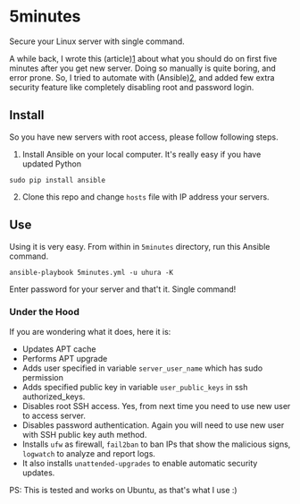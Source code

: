# 5minutes

Secure your Linux server with single command.

A while back, I wrote this (article)[1] about what you should do on first five minutes after you get new server.
Doing so manually is quite boring, and error prone. So, I tried to automate with (Ansible)[2], and added few extra
security feature like completely disabling root and password login. 


## Install

So you have new servers with root access, please follow following steps.
 
1. Install Ansible on your local computer. It's really easy if you have updated Python
 
 ```sudo pip install ansible```

2. Clone this repo and change `hosts` file with IP address your servers.


## Use

Using it is very easy. From within in `5minutes` directory, run this Ansible command.

```ansible-playbook 5minutes.yml -u uhura -K```

Enter password for your server and that't it. Single command!


### Under the Hood

If you are wondering what it does, here it is:

- Updates APT cache
- Performs APT upgrade
- Adds user specified in variable `server_user_name` which has sudo permission
- Adds specified public key in variable `user_public_keys` in ssh authorized_keys.
- Disables root SSH access. Yes, from next time you need to use new user to access server.
- Disables password authentication. Again you will need to use new user with SSH public key auth method.
- Installs `ufw` as firewall, `fail2ban` to ban IPs that show the malicious signs, `logwatch` to analyze and report logs.
- It also installs `unattended-upgrades` to enable automatic security updates.

PS: This is tested and works on Ubuntu, as that's what I use :)

[1]: https://plusbryan.com/my-first-5-minutes-on-a-server-or-essential-security-for-linux-servers
[2]: https://www.ansible.com

